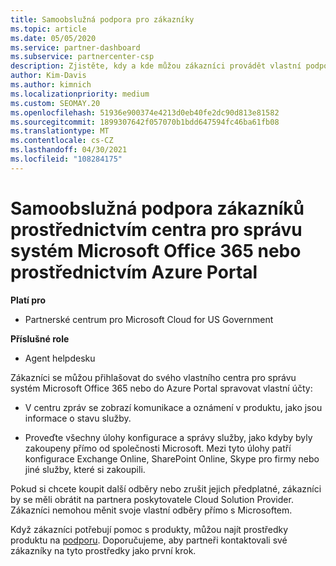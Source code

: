 ```yaml
---
title: Samoobslužná podpora pro zákazníky
ms.topic: article
ms.date: 05/05/2020
ms.service: partner-dashboard
ms.subservice: partnercenter-csp
description: Zjistěte, kdy a kde můžou zákazníci provádět vlastní podporu pro správu vlastních účtů a kdy by se měli obrátit na partnera poskytovatele Cloud Solution Provider.
author: Kim-Davis
ms.author: kimnich
ms.localizationpriority: medium
ms.custom: SEOMAY.20
ms.openlocfilehash: 51936e900374e4213d0eb40fe2dc90d813e81582
ms.sourcegitcommit: 1899307642f057070b1bdd647594fc46ba61fb08
ms.translationtype: MT
ms.contentlocale: cs-CZ
ms.lasthandoff: 04/30/2021
ms.locfileid: "108284175"
---
```

# <a name="customer-self-support-through-microsoft-office-365-admin-center-or-through-the-azure-portal"></a>Samoobslužná podpora zákazníků prostřednictvím centra pro správu systém Microsoft Office 365 nebo prostřednictvím Azure Portal

**Platí pro**

- Partnerské centrum pro Microsoft Cloud for US Government

**Příslušné role**

- Agent helpdesku

Zákazníci se můžou přihlašovat do svého vlastního centra pro správu systém Microsoft Office 365 nebo do Azure Portal spravovat vlastní účty:

- V centru zpráv se zobrazí komunikace a oznámení v produktu, jako jsou informace o stavu služby.

- Proveďte všechny úlohy konfigurace a správy služby, jako kdyby byly zakoupeny přímo od společnosti Microsoft. Mezi tyto úlohy patří konfigurace Exchange Online, SharePoint Online, Skype pro firmy nebo jiné služby, které si zakoupili.

Pokud si chcete koupit další odběry nebo zrušit jejich předplatné, zákazníci by se měli obrátit na partnera poskytovatele Cloud Solution Provider. Zákazníci nemohou měnit svoje vlastní odběry přímo s Microsoftem.

Když zákazníci potřebují pomoc s produkty, můžou najít prostředky produktu na [podporu](https://partnercenter.microsoft.com/partner/support). Doporučujeme, aby partneři kontaktovali své zákazníky na tyto prostředky jako první krok.

 

 



